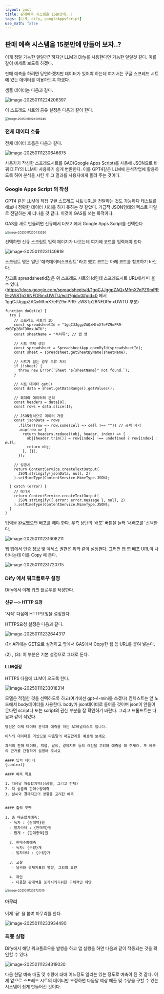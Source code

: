 ```yaml
---
layout: post
title: 판매예측 시스템을 15분만에..?
tags: [LLM, dify, googleAppsScript]
use_math: false
---
```


## 판매 예측 시스템을 15분만에 만들어 보자..? 

이게 정말 가능한 일일까? 하지만 LLM과 Dify를 사용한다면 가능한 일일것 같다. 이를 같이 예제로 보도록 하겠다.

판매 예측을 하려면 당연하겠지만 데이터가 있어야 하는데 여기서는 구글 스프레드 시트에 있는 데이터를 이용하도록 하겠다. 

샘플 데이터는 다음과 같다. 

![image-20250111224206397](https://raw.githubusercontent.com/cheuora/cheuora.github.io/master/_posts/2025/images/image-20250111224206397.png)

이 스프레드 시트의 공유 설정은 다음과 같이 한다.

<img src="https://raw.githubusercontent.com/cheuora/cheuora.github.io/master/_posts/2025/images/image-20250111224505945.png" alt="image-20250111224505945" style="zoom:67%;" />



### 전체 데이터 흐름

전체 데이터 흐름은 다음과 같다.

![image-20250111230646675](https://raw.githubusercontent.com/cheuora/cheuora.github.io/master/_posts/2025/images/image-20250111230646675.png)



사용자가 작성한 스프레드시트를 GAC(Google Apps Script)를 사용해 JSON으로 바꿔 DIFY의 LLM이 사용하기 쉽게 변환한다. 이를 GPT4같은 LLM에 분석작업에 활용하도록 하여 분석을 시킨 후 그 결과를 사용자에게 돌려 주는 것이다. 



### Google Apps Script 의 작성

GPT4 같은 LLM에 직접 구글 스프레드 시트 URL을 전달하는 것도 가능하다 테스트를 해보니 정확한 데이터 처리를 하지 못하는 것 같았다. 가급적 JSON형태의 텍스트 파일로 전달하는 게 더나을 것 같다. 이것이 GAS를 쓰는 목적이다. 

GAS를 새로 만들려면 신규에서 더보기에서 Google Apps Script를 선택한다

<img src="https://raw.githubusercontent.com/cheuora/cheuora.github.io/master/_posts/2025/images/image-20250111230433320.png" alt="image-20250111230433320" style="zoom:67%;" />

선택하면 신규 스크립트 입력 페이지가 나오는데 여기에 코드를 입력해야 한다

![image-20250111231140819](https://raw.githubusercontent.com/cheuora/cheuora.github.io/master/_posts/2025/images/image-20250111231140819.png)

스크립트 명은 일단 ‘예측데이터스크립트’ 라고 했고 코드는 아래 코드를 참조하기 바란다.

참고로 spreadsheetId값은 위 스프레드 시트의 Id인데 스프레드시트 URL에서 따 올수 있다. (https://docs.google.com/spreadsheets/d/1gqCJJggpZAQxMfmX7ePZ9mPR9-zW8Tp26NFDRmxUWTU/edit?gid=0#gid=0 에서 1gqCJJggpZAQxMfmX7ePZ9mPR9-zW8Tp26NFDRmxUWTU 부분)

```
function doGet(e) {
  try {
    // 스프레드 시트의 ID 
    const spreadsheetId = "1gqCJJggpZAQxMfmX7ePZ9mPR9-zW8Tp26NFDRmxUWTU"; 
    const sheetName = "녹차류"; // 탭 명

    // 시트 객체 생성
    const spreadsheet = SpreadsheetApp.openById(spreadsheetId);
    const sheet = spreadsheet.getSheetByName(sheetName);

    // 시트가 없는 경우 오류 처리
    if (!sheet) {
      throw new Error(`Sheet "${sheetName}" not found.`);
    }

    // 시트 데이터 get()
    const data = sheet.getDataRange().getValues();

    // 헤더와 데이터의 분리
    const headers = data[0]; 
    const rows = data.slice(1);

    // JSON형식으로 데이터 가공
    const jsonData = rows
      .filter(row => row.some(cell => cell !== "")) // 공백 제거
      .map(row => {
        return headers.reduce((obj, header, index) => {
          obj[header.trim()] = row[index] !== undefined ? row[index] : null;
          return obj;
        }, {});
      });

    // 성공시 
    return ContentService.createTextOutput(
      JSON.stringify(jsonData, null, 2)
    ).setMimeType(ContentService.MimeType.JSON);

  } catch (error) {
    // 에러시
    return ContentService.createTextOutput(
      JSON.stringify({ error: error.message }, null, 2)
    ).setMimeType(ContentService.MimeType.JSON);
  }
}

```

 입력을 완료했으면 배포를 해야 한다. 우측 상단의 ‘배포’ 버튼을 눌러 ‘새배포를’ 선택한다. 



![image-20250111231608211](https://raw.githubusercontent.com/cheuora/cheuora.github.io/master/_posts/2025/images/image-20250111231608211.png)

웹 앱에서 인증 정보 및 엑세스 권한은 위와 같이 설정한다. 그러면 웹 앱 배포 URL이 나타나는데 이를 Copy 해 둔다.

![image-20250111231720715](https://raw.githubusercontent.com/cheuora/cheuora.github.io/master/_posts/2025/images/image-20250111231720715.png)

### Dify 에서 워크플로우 설정

Dify에서 이제 워크 플로우를 작성한다.

#### 신규 --> HTTP 요청

‘시작’ 다음에 HTTP요청을 설정한다.

HTTPS요청 설정은 다음과 같다.

![image-20250111232644317](https://raw.githubusercontent.com/cheuora/cheuora.github.io/master/_posts/2025/images/image-20250111232644317.png)

(1): API에는 GET으로 설정하고 앞에서 GAS에서 Copy한 웹 앱 URL를 붙여 넣는다. 

(2) , (3): 이 부분은 기본 설정으로 그대로 둔다. 

#### LLM설정

HTTPS 다음에 LLM이 오도록 한다.

![image-20250111233018314](https://raw.githubusercontent.com/cheuora/cheuora.github.io/master/_posts/2025/images/image-20250111233018314.png)

모델은 적절한 것을 선택하도록 하고(여기에선 gpt-4-mini를 쓰겠다) 컨텍스트는 앞 노드에서 body데이터를 사용한다. body가 json데이터로 들어올 것이며 json이 안들어온다면 script나 또는 script의 권한 부분을 잘 확인하기 바란다. 그리고 프롬프트는 다음과 같이 적었다.

```
당신은 이제 데이터 분석과 예측을 하는 AI애널리스트 입니다.

이하의 데이터를 기반으로 다음달의 매출합계를 예상해 보세요. 

과거의 판매 데이터, 계절, 날씨, 경제지표 등의 요인을 고려해 예측을 해 주세요. 또 예측의 근거를 간결하게 설명해 주세요

#### 입력 데이터
{context}

#### 예측 목표

1. 다음달 매출합계액(상품별, 그리고 전체)
2. 각 상품의 판매수량예측
3. 날씨와 경제지표의 영향을 고려한 예측


#### 출력 포멧

1. 총 매출합계예측:
  - 녹차 : {판매액}원
  - 말차라테 : {판매액}원
  - 합계 : {판매총액}원
  
  2. 판매수량예측
   - 녹차: {수량}개
   - 말차라테 : {수량}개
   
  3. 고찰
   - 날씨와 경제지표의 영향, 그외의 요인
   
  4. 제안
   - 다음달 판매액을 증가시키기위한 구체적인 제안

```



<img src="https://raw.githubusercontent.com/cheuora/cheuora.github.io/master/_posts/2025/images/image-20250111233721319.png" alt="image-20250111233721319" style="zoom:67%;" />

#### 마무리

이제 ‘끝’ 을 붙여 마무리를 한다. 

![image-20250111233934490](https://raw.githubusercontent.com/cheuora/cheuora.github.io/master/_posts/2025/images/image-20250111233934490.png)



### 최종 실행 

Dify에서 해당 워크플로우를 발행을 하고 앱 실행을 하면 다음과 같이 작동되는 것을 확인할 수 있다.



![image-20250111234319030](https://raw.githubusercontent.com/cheuora/cheuora.github.io/master/_posts/2025/images/image-20250111234319030.png)



다음 한달 예측 매출 및 수량에 대애 어느정도 일리는 있는 정도로 예측이 된 것 같다. 이제 앞으로 스프레드 시트의 데이터만 조정하면 다음달 예상 매출 및 수량을 구할 수 있는 시스템이 쉽게 만들어진 것이다.
